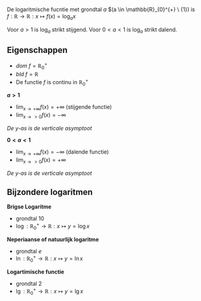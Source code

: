 De logaritmische fucntie met grondtal $a$ $(a \in \mathbb{R}_{0}^{+} \\ \{1\}) is
$f : \mathbb{R} \to \mathbb{R} : x \mapsto f(x) = \log_{a} x$

Voor $a > 1$ is $\log_{a}$ strikt stijgend.
Voor $0 < a < 1$ is $\log_{a}$ strikt dalend.

## Eigenschappen

- $dom$ $f = \mathbb{R}_{0}^{+}$
- $bld$ $f = \mathbb{R}$
- De functie $f$ is continu in $\mathbb{R}_{0}^{+}$

__$a>1$__
- $\displaystyle \lim_{x\to +\infty} f(x) = +\infty$ (stijgende functie)
- $\displaystyle \lim_{x\to >0} f(x) = -\infty$

_De y-as is de verticale asymptoot_


__$0<a<1$__
- $\displaystyle \lim_{x\to +\infty} f(x) = -\infty$ (dalende functie)
- $\displaystyle \lim_{x\to >0} f(x) = +\infty$

_De y-as is de verticale asymptoot_

## Bijzondere logaritmen

__Brigse Logaritme__
- grondtal 10
- $\log : \mathbb{R}_{0}^{+} \to \mathbb{R} : x \mapsto y = \log x$

__Neperiaanse of natuurlijk logaritme__ 
- grondtal $e$
- $\ln : \mathbb{R}_{0}^{+} \to \mathbb{R} : x \mapsto y = \ln x$

__Logartimische functie__
- grondtal 2 
- $\lg : \mathbb{R}_{0}^{+} \to \mathbb{R} : x \mapsto y = \lg x$




